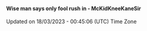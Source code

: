 #### Wise man says only fool rush in - McKidKneeKaneSir
Updated on 18/03/2023 - 00:45:06 (UTC) Time Zone
